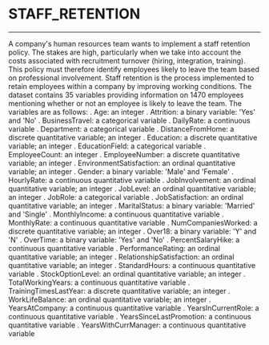 # STAFF_RETENTION
-------
A company's human resources team wants to implement a staff retention policy. The stakes are high, particularly when we take into account the costs associated with recruitment turnover (hiring, integration, training). This policy must therefore identify employees likely to leave the team based on professional involvement.
Staff retention is the process implemented to retain employees within a company by improving working conditions.
The dataset contains 35 variables providing information on 1470 employees mentioning whether or not an employee is likely to leave the team. The variables are as follows:
. Age: an integer
. Attrition: a binary variable: 'Yes' and 'No'
. BusinessTravel: a categorical variable
. DailyRate: a continuous variable
. Department: a categorical variable
. DistanceFromHome: a discrete quantitative variable; an integer
. Education: a discrete quantitative variable; an integer
. EducationField: a categorical variable
. EmployeeCount: an integer
. EmployeeNumber: a discrete quantitative variable; an integer
. EnvironmentSatisfaction: an ordinal quantitative variable; an integer
. Gender: a binary variable: 'Male' and 'Female'
. HourlyRate: a continuous quantitative variable
. JobInvolvement: an ordinal quantitative variable; an integer
. JobLevel: an ordinal quantitative variable; an integer
. JobRole: a categorical variable
. JobSatisfaction: an ordinal quantitative variable; an integer
. MaritalStatus: a binary variable: 'Married' and 'Single'
. MonthlyIncome: a continuous quantitative variable
. MonthlyRate: a continuous quantitative variable
. NumCompaniesWorked: a discrete quantitative variable; an integer
. Over18: a binary variable: 'Y' and 'N'
. OverTime: a binary variable: 'Yes' and 'No'
. PercentSalaryHike: a continuous quantitative variable
. PerformanceRating: an ordinal quantitative variable; an integer
. RelationshipSatisfaction: an ordinal quantitative variable; an integer
. StandardHours: a continuous quantitative variable
. StockOptionLevel: an ordinal quantitative variable; an integer
. TotalWorkingYears: a continuous quantitative variable
. TrainingTimesLastYear: a discrete quantitative variable; an integer
. WorkLifeBalance: an ordinal quantitative variable; an integer
. YearsAtCompany: a continuous quantitative variable
. YearsInCurrentRole: a continuous quantitative variable
. YearsSinceLastPromotion: a continuous quantitative variable
. YearsWithCurrManager: a continuous quantitative variable